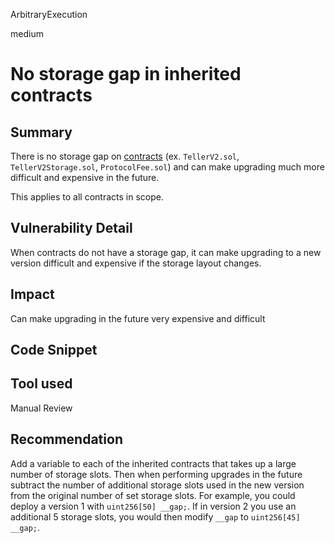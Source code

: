 ArbitraryExecution

medium

# No storage gap in inherited contracts

## Summary
There is no storage gap on [contracts](https://github.com/sherlock-audit/2023-03-teller/blob/main/teller-protocol-v2/packages/contracts/contracts/TellerV2.sol#L5-L6) (ex. `TellerV2.sol`, `TellerV2Storage.sol`, `ProtocolFee.sol`) and can make upgrading much more difficult and expensive in the future.

This applies to all contracts in scope.

## Vulnerability Detail
When contracts do not have a storage gap, it can make upgrading to a new version difficult and expensive if the storage layout changes.

## Impact
Can make upgrading in the future very expensive and difficult

## Code Snippet

## Tool used
Manual Review

## Recommendation
Add a variable to each of the inherited contracts that takes up a large number of storage slots. Then when performing upgrades in the future subtract the number of additional storage slots used in the new version from the original number of set storage slots. For example, you could deploy a version 1 with `uint256[50] __gap;`. If in version 2 you use an additional 5 storage slots, you would then modify `__gap` to `uint256[45] __gap;`.
